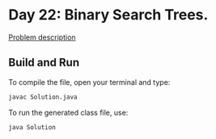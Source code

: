 # Day 22: Binary Search Trees.

[Problem description](https://www.hackerrank.com/challenges/30-binary-search-trees)

## Build and Run

To compile the file, open your terminal and type:
```bash
javac Solution.java
```

To run the generated class file, use:
```bash
java Solution
```
